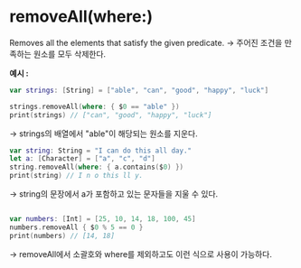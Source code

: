 removeAll(where:)
===

Removes all the elements that satisfy the given predicate.
-> 주어진 조건을 만족하는 원소를 모두 삭제한다. 

**예시 :**    

```swift
var strings: [String] = ["able", "can", "good", "happy", "luck"]

strings.removeAll(where: { $0 == "able" })
print(strings) // ["can", "good", "happy", "luck"]
```

-> strings의 배열에서 "able"이 해당되는 원소를 지운다. 

```swift
var string: String = "I can do this all day."
let a: [Character] = ["a", "c", "d"]
string.removeAll(where: { a.contains($0) })
print(string) // I n o this ll y.
```

-> string의 문장에서 a가 포함하고 있는 문자들을 지울 수 있다. 

```swift

var numbers: [Int] = [25, 10, 14, 18, 100, 45]
numbers.removeAll { $0 % 5 == 0 }
print(numbers) // [14, 18]

```

-> removeAll에서 소괄호와 where를 제외하고도 이런 식으로 사용이 가능하다.
